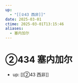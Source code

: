 ```yaml
---
up:
  - "[[②43 西非]]"
date: 2025-03-01
ctime: 2025-03-01T13:15:46
aliases:
  - 塞内加尔
---
```


# ②434 塞内加尔

- up: [[②43 西非]]
